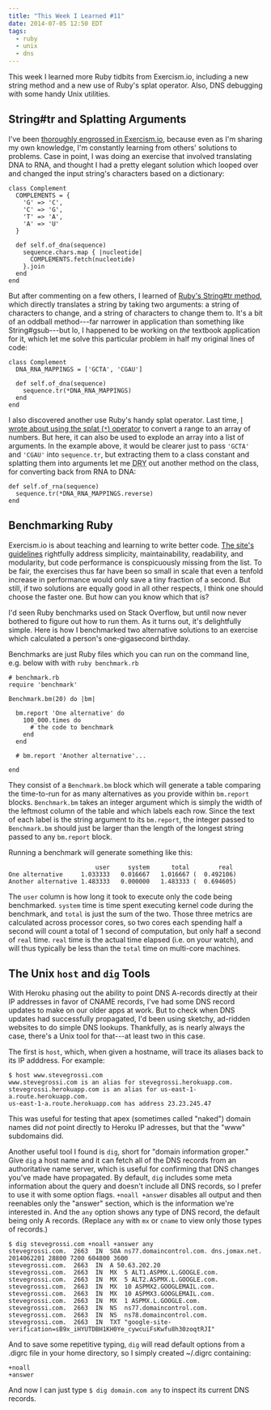 ```yaml
---
title: "This Week I Learned #11"
date: 2014-07-05 12:50 EDT
tags:
  - ruby
  - unix
  - dns
---
```


This week I learned more Ruby tidbits from Exercism.io, including a new string method and a new use of Ruby's splat operator. Also, DNS debugging with some handy Unix utilities.

<!--more-->

## String#tr and Splatting Arguments

I've been [thoroughly engrossed in Exercism.io](/2014/06/20/collaborative-coding-with-exercism-io/), because even as I'm sharing my own knowledge, I'm constantly learning from others' solutions to problems. Case in point, I was doing an exercise that involved translating DNA to RNA, and thought I had a pretty elegant solution which looped over and changed the input string's characters based on a dictionary:

    class Complement
      COMPLEMENTS = {
        'G' => 'C',
        'C' => 'G',
        'T' => 'A',
        'A' => 'U'
      }

      def self.of_dna(sequence)
        sequence.chars.map { |nucleotide|
          COMPLEMENTS.fetch(nucleotide)
        }.join
      end
    end

But after commenting on a few others, I learned of [Ruby's String#tr method](http://www.ruby-doc.org/core-2.1.2/String.html#method-i-tr), which directly translates a string by taking two arguments: a string of characters to change, and a string of characters to change them to. It's a bit of an oddball method---far narrower in application than something like String#gsub---but lo, I happened to be working on *the* textbook application for it, which let me solve this particular problem in half my original lines of code:

    class Complement
      DNA_RNA_MAPPINGS = ['GCTA', 'CGAU']

      def self.of_dna(sequence)
        sequence.tr(*DNA_RNA_MAPPINGS)
      end
    end

I also discovered another use Ruby's handy splat operator. Last time, [I wrote about using the splat (`*`) operator](/2014/05/10/this-week-i-learned-10/) to convert a range to an array of numbers. But here, it can also be used to explode an array into a list of arguments. In the example above, it would be clearer just to pass `'GCTA'` and `'CGAU'` into `sequence.tr`, but extracting them to a class constant and splatting them into arguments let me <abbr title="Don’t repeat yourself">DRY</abbr> out another method on the class, for converting back from RNA to DNA:

    def self.of_rna(sequence)
      sequence.tr(*DNA_RNA_MAPPINGS.reverse)
    end

## Benchmarking Ruby

Exercism.io is about teaching and learning to write better code. [The site's guidelines](http://help.exercism.io/nitpicking-code.html) rightfully address simplicity, maintainability, readability, and modularity, but code performance is conspicuously missing from the list. To be fair, the exercises thus far have been so small in scale that even a tenfold increase in performance would only save a tiny fraction of a second. But still, if two solutions are equally good in all other respects, I think one should choose the faster one. But how can you know which that is?

I'd seen Ruby benchmarks used on Stack Overflow, but until now never bothered to figure out how to run them. As it turns out, it's delightfully simple. Here is how I benchmarked two alternative solutions to an exercise which calculated a person's one-gigasecond birthday.

Benchmarks are just Ruby files which you can run on the command line, e.g. below with with `ruby benchmark.rb`

    # benchmark.rb
    require 'benchmark'

    Benchmark.bm(20) do |bm|

      bm.report 'One alternative' do
        100_000.times do
          # the code to benchmark
        end
      end

      # bm.report 'Another alternative'...

    end

They consist of a `Benchmark.bm` block which will generate a table comparing the time-to-run for as many alternatives as you provide within `bm.report` blocks. `Benchmark.bm` takes an integer argument which is simply the width of the leftmost column of the table and which labels each row. Since the text of each label is the string argument to its `bm.report`, the integer passed to `Benchmark.bm` should just be larger than the length of the longest string passed to any `bm.report` block.

Running a benchmark will generate something like this:

                            user     system      total        real
    One alternative     1.033333   0.016667   1.016667 (  0.492106)
    Another alternative 1.483333   0.000000   1.483333 (  0.694605)

The `user` column is how long it took to execute only the code being benchmarked. `system` time is time spent executing kernel code during the benchmark, and `total` is just the sum of the two. Those three metrics are calculated across processor cores, so two cores each spending half a second will count a total of 1 second of computation, but only half a second of `real` time. `real` time is the actual time elapsed (i.e. on your watch), and will thus typically be less than the `total` time on multi-core machines.

## The Unix `host` and `dig` Tools

With Heroku phasing out the ability to point DNS A-records directly at their IP addresses in favor of CNAME records, I've had some DNS record updates to make on our older apps at work. But to check when DNS updates had successfully propagated, I'd been using sketchy, ad-ridden websites to do simple DNS lookups. Thankfully, as is nearly always the case, there's a Unix tool for that---at least two in this case.

The first is `host`, which, when given a hostname, will trace its aliases back to its IP adddress. For example:

    $ host www.stevegrossi.com
    www.stevegrossi.com is an alias for stevegrossi.herokuapp.com.
    stevegrossi.herokuapp.com is an alias for us-east-1-a.route.herokuapp.com.
    us-east-1-a.route.herokuapp.com has address 23.23.245.47

This was useful for testing that apex (sometimes called "naked") domain names did *not* point directly to Heroku IP adresses, but that the "www" subdomains did.

Another useful tool I found is `dig`, short for "domain information groper." Give `dig` a host name and it can fetch all of the DNS records from an authoritative name server, which is useful for confirming that DNS changes you've made have propagated. By default, `dig` includes some meta information about the query and doesn't include all DNS records, so I prefer to use it with some option flags. `+noall +answer` disables all output and then reenables only the "answer" section, which is the information we're interested in. And the `any` option shows any type of DNS record, the default being only A records. (Replace `any` with `mx` or `cname` to view only those types of records.)

    $ dig stevegrossi.com +noall +answer any
    stevegrossi.com.  2663  IN  SOA ns77.domaincontrol.com. dns.jomax.net. 2014062201 28800 7200 604800 3600
    stevegrossi.com.  2663  IN  A 50.63.202.20
    stevegrossi.com.  2663  IN  MX  5 ALT1.ASPMX.L.GOOGLE.com.
    stevegrossi.com.  2663  IN  MX  5 ALT2.ASPMX.L.GOOGLE.com.
    stevegrossi.com.  2663  IN  MX  10 ASPMX2.GOOGLEMAIL.com.
    stevegrossi.com.  2663  IN  MX  10 ASPMX3.GOOGLEMAIL.com.
    stevegrossi.com.  2663  IN  MX  1 ASPMX.L.GOOGLE.com.
    stevegrossi.com.  2663  IN  NS  ns77.domaincontrol.com.
    stevegrossi.com.  2663  IN  NS  ns78.domaincontrol.com.
    stevegrossi.com.  2663  IN  TXT "google-site-verification=sB9x_iHYUTDBH1KH0Ye_cywcuiFsKwfu8h30zoqtRJI"

And to save some repetitive typing, `dig` will read default options from a .digrc file in your home directory, so I simply created ~/.digrc containing:

    +noall
    +answer

And now I can just type `$ dig domain.com any` to inspect its current DNS records.

